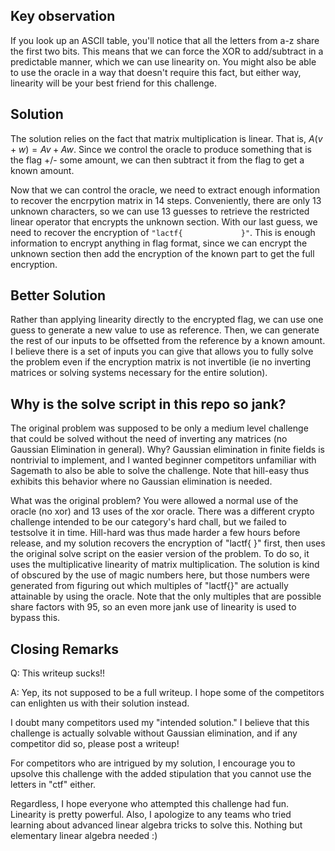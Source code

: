 ## Key observation

If you look up an ASCII table, you'll notice that all the letters from a-z share the first two bits. This means that we can force the XOR to add/subtract in a predictable manner, which we can use linearity on. You might also be able to use the oracle in a way that doesn't require this fact, but either way, linearity will be your best friend for this challenge.

## Solution

The solution relies on the fact that matrix multiplication is linear. That is, $A(v+w) = Av+Aw$. Since we control the oracle to produce something that is the flag +/- some amount, we can then subtract it from the flag to get a known amount.

Now that we can control the oracle, we need to extract enough information to recover the encrpytion matrix in 14 steps. Conveniently, there are only 13 unknown characters, so we can use 13 guesses to retrieve the restricted linear operator that encrypts the unknown section. With our last guess, we need to recover the encryption of `"lactf{             }"`. This is enough information to encrypt anything in flag format, since we can encrypt the unknown section then add the encryption of the known part to get the full encryption.

## Better Solution

Rather than applying linearity directly to the encrypted flag, we can use one guess to generate a new value to use as reference. Then, we can generate the rest of our inputs to be offsetted from the reference by a known amount. I believe there is a set of inputs you can give that allows you to fully solve the problem even if the encryption matrix is not invertible (ie no inverting matrices or solving systems necessary for the entire solution).

## Why is the solve script in this repo so jank?

The original problem was supposed to be only a medium level challenge that could be solved without the need of inverting any matrices (no Gaussian Elimination in general). Why? Gaussian elimination in finite fields is nontrivial to implement, and I wanted beginner competitors unfamiliar with Sagemath to also be able to solve the challenge. Note that hill-easy thus exhibits this behavior where no Gaussian elimination is needed.

What was the original problem? You were allowed a normal use of the oracle (no xor) and 13 uses of the xor oracle. There was a different crypto challenge intended to be our category's hard chall, but we failed to testsolve it in time. Hill-hard was thus made harder a few hours before release, and my solution recovers the encryption of "lactf{             }" first, then uses the original solve script on the easier version of the problem. To do so, it uses the multiplicative linearity of matrix multiplication. The solution is kind of obscured by the use of magic numbers here, but those numbers were generated from figuring out which multiples of "lactf{}" are actually attainable by using the oracle. Note that the only multiples that are possible share factors with 95, so an even more jank use of linearity is used to bypass this.

## Closing Remarks

Q: This writeup sucks!!

A: Yep, its not supposed to be a full writeup. I hope some of the competitors can enlighten us with their solution instead.

I doubt many competitors used my "intended solution." I believe that this challenge is actually solvable without Gaussian elimination, and if any competitor did so, please post a writeup!

For competitors who are intrigued by my solution, I encourage you to upsolve this challenge with the added stipulation that you cannot use the letters in "ctf" either.

Regardless, I hope everyone who attempted this challenge had fun. Linearity is pretty powerful. Also, I apologize to any teams who tried learning about advanced linear algebra tricks to solve this. Nothing but elementary linear algebra needed :)

